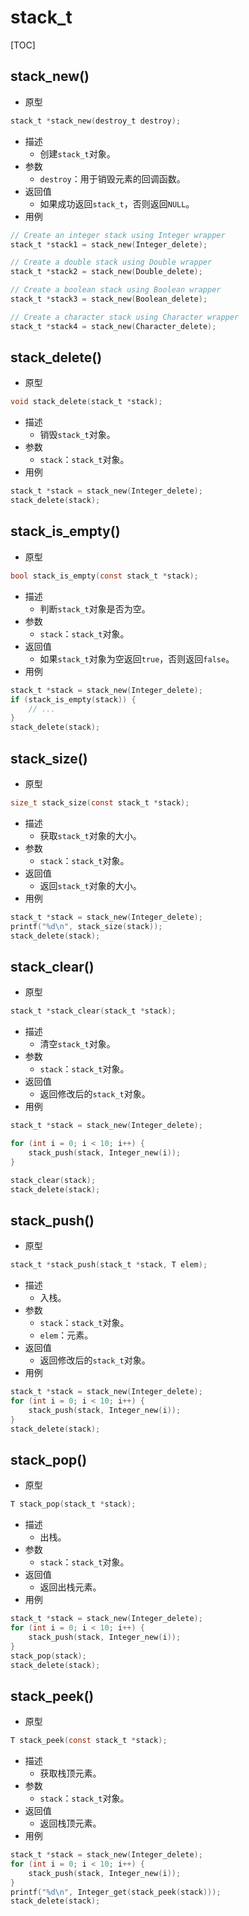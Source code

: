 # stack_t

[TOC]



## stack_new()

- 原型

```c
stack_t *stack_new(destroy_t destroy);
```

- 描述
    - 创建`stack_t`对象。
- 参数
    - `destroy`：用于销毁元素的回调函数。
- 返回值
    - 如果成功返回`stack_t`，否则返回`NULL`。
- 用例

```c
// Create an integer stack using Integer wrapper
stack_t *stack1 = stack_new(Integer_delete);

// Create a double stack using Double wrapper
stack_t *stack2 = stack_new(Double_delete);

// Create a boolean stack using Boolean wrapper
stack_t *stack3 = stack_new(Boolean_delete);

// Create a character stack using Character wrapper
stack_t *stack4 = stack_new(Character_delete);
```



## stack_delete()

- 原型

```c
void stack_delete(stack_t *stack);
```

- 描述
    - 销毁`stack_t`对象。
- 参数
    - `stack`：`stack_t`对象。
- 用例

```c
stack_t *stack = stack_new(Integer_delete);
stack_delete(stack);
```



## stack_is_empty()

- 原型

```c
bool stack_is_empty(const stack_t *stack);
```

- 描述
    - 判断`stack_t`对象是否为空。
- 参数
    - `stack`：`stack_t`对象。
- 返回值
    - 如果`stack_t`对象为空返回`true`，否则返回`false`。
- 用例

```c
stack_t *stack = stack_new(Integer_delete);
if (stack_is_empty(stack)) {
    // ...
}
stack_delete(stack);
```



## stack_size()

- 原型

```c
size_t stack_size(const stack_t *stack);
```

- 描述
    - 获取`stack_t`对象的大小。
- 参数
    - `stack`：`stack_t`对象。
- 返回值
    - 返回`stack_t`对象的大小。
- 用例

```c
stack_t *stack = stack_new(Integer_delete);
printf("%d\n", stack_size(stack));
stack_delete(stack);
```



## stack_clear()

- 原型

```c
stack_t *stack_clear(stack_t *stack);
```

- 描述
    - 清空`stack_t`对象。
- 参数
    - `stack`：`stack_t`对象。
- 返回值
    - 返回修改后的`stack_t`对象。
- 用例

```c
stack_t *stack = stack_new(Integer_delete);

for (int i = 0; i < 10; i++) {
    stack_push(stack, Integer_new(i));
}

stack_clear(stack);
stack_delete(stack);
```



## stack_push()

- 原型

```c
stack_t *stack_push(stack_t *stack, T elem);
```

- 描述
    - 入栈。
- 参数
    - `stack`：`stack_t`对象。
    - `elem`：元素。
- 返回值
    - 返回修改后的`stack_t`对象。
- 用例

```c
stack_t *stack = stack_new(Integer_delete);
for (int i = 0; i < 10; i++) {
    stack_push(stack, Integer_new(i));
}
stack_delete(stack);
```



## stack_pop()

- 原型

```c
T stack_pop(stack_t *stack);
```

- 描述
    - 出栈。
- 参数
    - `stack`：`stack_t`对象。
- 返回值
    - 返回出栈元素。
- 用例

```c
stack_t *stack = stack_new(Integer_delete);
for (int i = 0; i < 10; i++) {
    stack_push(stack, Integer_new(i));
}
stack_pop(stack);
stack_delete(stack);
```



## stack_peek()

- 原型

```c
T stack_peek(const stack_t *stack);
```

- 描述
    - 获取栈顶元素。
- 参数
    - `stack`：`stack_t`对象。
- 返回值
    - 返回栈顶元素。
- 用例

```c
stack_t *stack = stack_new(Integer_delete);
for (int i = 0; i < 10; i++) {
    stack_push(stack, Integer_new(i));
}
printf("%d\n", Integer_get(stack_peek(stack)));
stack_delete(stack);
```

